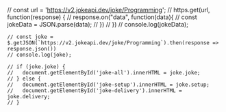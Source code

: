 // const url = 'https://v2.jokeapi.dev/joke/Programming';
    //     https.get(url, function(response) {
    //     response.on("data", function(data){
    //         const jokeData = JSON.parse(data);
    //     })
    // })
    // console.log(jokeData);

    // const joke = $.getJSON(`https://v2.jokeapi.dev/joke/Programming`).then(response => response.json())
    // console.log(joke);
    
    // if (joke.joke) {
    //   document.getElementById('joke-all').innerHTML = joke.joke;
    // } else {
    //   document.getElementById('joke-setup').innerHTML = joke.setup;
    //   document.getElementById('joke-delivery').innerHTML = joke.delivery;
    // }